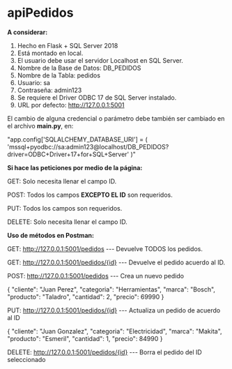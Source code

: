 # apiPedidos

**A considerar:**

1. Hecho en Flask + SQL Server 2018
2. Está montado en local.
3. El usuario debe usar el servidor Localhost en SQL Server.
4. Nombre de la Base de Datos: DB_PEDIDOS
5. Nombre de la Tabla: pedidos
6. Usuario: sa
7. Contraseña: admin123
8. Se requiere el Driver ODBC 17 de SQL Server instalado.
9. URL por defecto: http://127.0.0.1:5001

El cambio de alguna credencial o parámetro debe también ser cambiado en el archivo **main.py**, en:

"app.config['SQLALCHEMY_DATABASE_URI'] = (
    'mssql+pyodbc://sa:admin123@localhost/DB_PEDIDOS?driver=ODBC+Driver+17+for+SQL+Server'
)"

**Si hace las peticiones por medio de la página:**

GET: Solo necesita llenar el campo ID.

POST: Todos los campos **EXCEPTO EL ID** son requeridos.

PUT: Todos los campos son requeridos.

DELETE: Solo necesita llenar el campo ID.

**Uso de métodos en Postman:**

GET: http://127.0.0.1:5001/pedidos --- Devuelve TODOS los pedidos.

GET: http://127.0.0.1:5001/pedidos/{id} --- Devuelve el pedido acuerdo al ID.

POST: http://127.0.0.1:5001/pedidos --- Crea un nuevo pedido

{
  "cliente": "Juan Perez",
  "categoria": "Herramientas",
  "marca": "Bosch",
  "producto": "Taladro",
  "cantidad": 2,
  "precio": 69990
}

PUT: http://127.0.0.1:5001/pedidos/{id} --- Actualiza un pedido de acuerdo al ID

{
  "cliente": "Juan Gonzalez",
  "categoria": "Electricidad",
  "marca": "Makita",
  "producto": "Esmeril",
  "cantidad": 1,
  "precio": 84990
}

DELETE: http://127.0.0.1:5001/pedidos/{id} --- Borra el pedido del ID seleccionado



